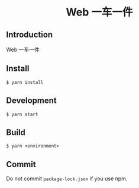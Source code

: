 <h1 align="center">Web 一车一件</h1>

## Introduction

Web 一车一件

## Install

```
$ yarn install
```

## Development

```
$ yarn start
```

## Build

```
$ yarn <environment>
```

## Commit

Do not commit `package-lock.json` if you use npm.

